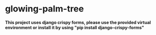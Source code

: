 # glowing-palm-tree

#### This project uses django crispy forms, please use the provided virtual environment or install it by using "pip install django-crispy-forms"
